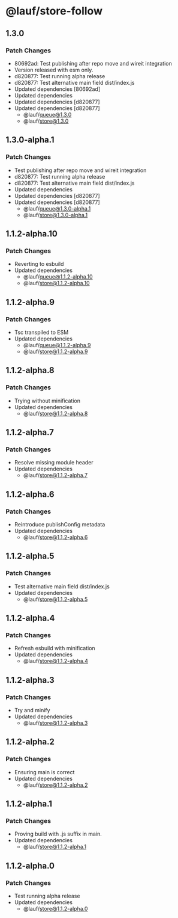 # @lauf/store-follow

## 1.3.0

### Patch Changes

- 80692ad: Test publishing after repo move and wireit integration
- Version released with esm only.
- d820877: Test running alpha release
- d820877: Test alternative main field dist/index.js
- Updated dependencies [80692ad]
- Updated dependencies
- Updated dependencies [d820877]
- Updated dependencies [d820877]
  - @lauf/queue@1.3.0
  - @lauf/store@1.3.0

## 1.3.0-alpha.1

### Patch Changes

- Test publishing after repo move and wireit integration
- d820877: Test running alpha release
- d820877: Test alternative main field dist/index.js
- Updated dependencies
- Updated dependencies [d820877]
- Updated dependencies [d820877]
  - @lauf/queue@1.3.0-alpha.1
  - @lauf/store@1.3.0-alpha.1

## 1.1.2-alpha.10

### Patch Changes

- Reverting to esbuild
- Updated dependencies
  - @lauf/queue@1.1.2-alpha.10
  - @lauf/store@1.1.2-alpha.10

## 1.1.2-alpha.9

### Patch Changes

- Tsc transpiled to ESM
- Updated dependencies
  - @lauf/queue@1.1.2-alpha.9
  - @lauf/store@1.1.2-alpha.9

## 1.1.2-alpha.8

### Patch Changes

- Trying without minification
- Updated dependencies
  - @lauf/store@1.1.2-alpha.8

## 1.1.2-alpha.7

### Patch Changes

- Resolve missing module header
- Updated dependencies
  - @lauf/store@1.1.2-alpha.7

## 1.1.2-alpha.6

### Patch Changes

- Reintroduce publishConfig metadata
- Updated dependencies
  - @lauf/store@1.1.2-alpha.6

## 1.1.2-alpha.5

### Patch Changes

- Test alternative main field dist/index.js
- Updated dependencies
  - @lauf/store@1.1.2-alpha.5

## 1.1.2-alpha.4

### Patch Changes

- Refresh esbuild with minification
- Updated dependencies
  - @lauf/store@1.1.2-alpha.4

## 1.1.2-alpha.3

### Patch Changes

- Try and minify
- Updated dependencies
  - @lauf/store@1.1.2-alpha.3

## 1.1.2-alpha.2

### Patch Changes

- Ensuring main is correct
- Updated dependencies
  - @lauf/store@1.1.2-alpha.2

## 1.1.2-alpha.1

### Patch Changes

- Proving build with .js suffix in main.
- Updated dependencies
  - @lauf/store@1.1.2-alpha.1

## 1.1.2-alpha.0

### Patch Changes

- Test running alpha release
- Updated dependencies
  - @lauf/store@1.1.2-alpha.0
